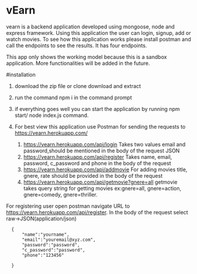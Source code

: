 # vEarn
vearn is a backend application developed using mongoose, node and express framework. Using this application the user can login, signup, add or watch movies. To see how this application works please install postman and call the endpoints to see the results. It has four endpoints.

This app only shows the working model because this is a sandbox application. More functionalities will be added in the future.

#installation
1. download the zip file or clone download and extract
2. run the command npm i in the command prompt
3. if everything goes well you can start the application by running npm start/ node index.js command.
4. For best view this application use Postman for sending the requests to https://vearn.herokuapp.com/

 
      1. https://vearn.herokuapp.com/api/login 
        Takes two values email and password,should be mentioned in the body of the request JSON 
      2. https://vearn.herokuapp.com/api/register 
      Takes name, email, password, c_password and phone in the body of the request 
      3. https://vearn.herokuapp.com/api/addmovie 
      For adding movies title, gnere, rate should be provided in the body of the request 
      4. https://vearn.herokuapp.com/api/getmovie?gnere=all 
      getmovie takes query string for getting movies ex:gnere=all, gnere=action, gnere=comedy,
      gnere=thriller.
    
For registering user open postman navigate URL to https://vearn.herokuapp.com/api/register. In the body of the request select raw->JSON(application/json)

      {
          "name":"yourname",
          "email":"youremail@xyz.com",
          "password":"password",
          "c_password":"password",
          "phone":"123456"

      }
      
